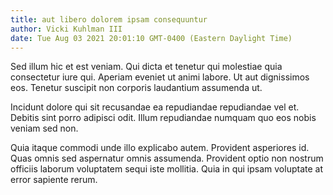 ```yaml
---
title: aut libero dolorem ipsam consequuntur
author: Vicki Kuhlman III
date: Tue Aug 03 2021 20:01:10 GMT-0400 (Eastern Daylight Time)
---
```

Sed illum hic et est veniam. Qui dicta et tenetur qui molestiae quia consectetur iure qui. Aperiam eveniet ut animi labore. Ut aut dignissimos eos. Tenetur suscipit non corporis laudantium assumenda ut.

 Incidunt dolore qui sit recusandae ea repudiandae repudiandae vel et. Debitis sint porro adipisci odit. Illum repudiandae numquam quo eos nobis veniam sed non.

 Quia itaque commodi unde illo explicabo autem. Provident asperiores id. Quas omnis sed aspernatur omnis assumenda. Provident optio non nostrum officiis laborum voluptatem sequi iste mollitia. Quia in qui ipsam voluptate at error sapiente rerum.